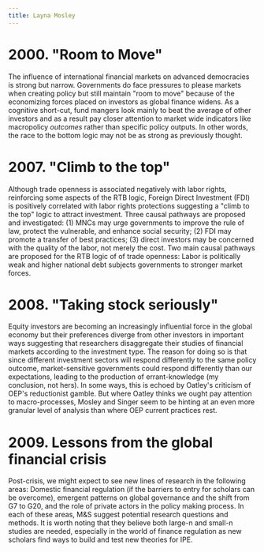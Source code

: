```yaml
---
title: Layna Mosley
--- 
```


# 2000. "Room to Move"

The influence of international financial markets on advanced
democracies is strong but narrow. Governments do face pressures to
please markets when creating policy but still maintain "room to move"
because of the economizing forces placed on investors as global
finance widens. As a cognitive short-cut, fund mangers look mainly to
beat the average of other investors and as a result pay closer
attention to market wide indicators like macropolicy *outcomes* rather
than specific policy outputs. In other words, the race to the bottom
logic may not be as strong as previously thought. 

# 2007. "Climb to the top" 

Although trade openness is associated negatively with labor rights,
reinforcing some aspects of the RTB logic, Foreign Direct Investment
(FDI) is positively correlated with labor rights protections
suggesting a "climb to the top" logic to attract investment. Three
causal pathways are proposed and investigated: (1) MNCs may urge
governments to improve the rule of law, protect the vulnerable, and
enhance social security; (2) FDI may promote a transfer of best
practices; (3) direct investors may be concerned with the quality of
the labor, not merely the cost. Two main causal pathways are proposed
for the RTB logic of of trade openness: Labor is politically weak and
higher national debt subjects governments to stronger market forces. 

# 2008. "Taking stock seriously"

Equity investors are becoming an increasingly influential force in the
global economy but their preferences diverge from other investors in
important ways suggesting that researchers disaggregate their studies
of financial markets according to the investment type. The reason for
doing so is that since different investment sectors will respond
differently to the same policy outcome, market-sensitive governments
could respond differently than our expectations, leading to the
production of errant-knowledge (my conclusion, not hers). In some
ways, this is echoed by Oatley's criticism of OEP's reductionist
gamble. But where Oatley thinks we ought pay attention to
macro-processes, Mosley and Singer seem to be hinting at an even more
granular level of analysis than where OEP current practices rest. 

# 2009. Lessons from the global financial crisis

Post-crisis, we might expect to see new lines of research in the
following areas: Domestic financial regulation (if the barriers to
entry for scholars can be overcome), emergent patterns on global
governance and the shift from G7 to G20, and the role of private
actors in the policy making process. In each of these areas, M&S
suggest potential research questions and methods. It is worth noting
that they believe both large-n and small-n studies are needed,
especially in the world of finance regulation as new scholars find
ways to build and test new theories for IPE. 
